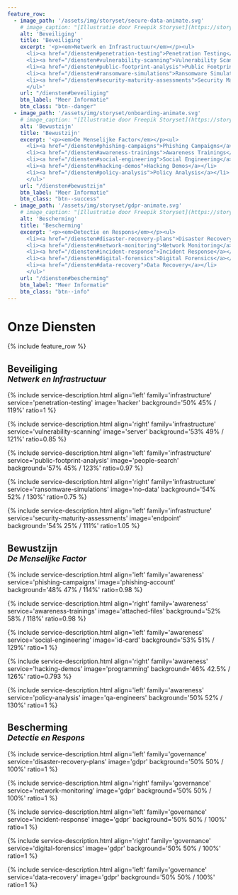 ```yaml
---
feature_row:
  - image_path: '/assets/img/storyset/secure-data-animate.svg'
    # image_caption: "[Illustratie door Freepik Storyset](https://storyset.com)"
    alt: 'Beveiliging'
    title: 'Beveiliging'
    excerpt: '<p><em>Netwerk en Infrastructuur</em></p><ul>
      <li><a href="/diensten#penetration-testing">Penetration Testing</a></li>
      <li><a href="/diensten#vulnerability-scanning">Vulnerability Scanning</a></li>
      <li><a href="/diensten#public-footprint-analysis">Public Footprint Analysis</a></li>
      <li><a href="/diensten#ransomware-simulations">Ransomware Simulations</a></li>
      <li><a href="/diensten#security-maturity-assessments">Security Maturity Assessments</a></li>
      </ul>'
    url: "/diensten#beveiliging"
    btn_label: "Meer Informatie"
    btn_class: "btn--danger"
  - image_path: '/assets/img/storyset/onboarding-animate.svg'
    # image_caption: "[Illustratie door Freepik Storyset](https://storyset.com)"
    alt: 'Bewustzijn'
    title: 'Bewustzijn'
    excerpt: '<p><em>De Menselijke Factor</em></p><ul>
      <li><a href="/diensten#phishing-campaigns">Phishing Campaigns</a></li>
      <li><a href="/diensten#awareness-trainings">Awareness Trainings</a></li>
      <li><a href="/diensten#social-engineering">Social Engineering</a></li>
      <li><a href="/diensten#hacking-demos">Hacking Demos</a></li>
      <li><a href="/diensten#policy-analysis">Policy Analysis</a></li>
      </ul>'
    url: "/diensten#bewustzijn"
    btn_label: "Meer Informatie"
    btn_class: "btn--success"
  - image_path: '/assets/img/storyset/gdpr-animate.svg'
    # image_caption: "[Illustratie door Freepik Storyset](https://storyset.com)"
    alt: 'Bescherming'
    title: 'Bescherming'
    excerpt: '<p><em>Detectie en Respons</em></p><ul>
      <li><a href="/diensten#disaster-recovery-plans">Disaster Recovery Plans</a></li>
      <li><a href="/diensten#network-monitoring">Network Monitoring</a></li>
      <li><a href="/diensten#incident-response">Incident Response</a></li>
      <li><a href="/diensten#digital-forensics">Digital Forensics</a></li>
      <li><a href="/diensten#data-recovery">Data Recovery</a></li>
      </ul>'
    url: "/diensten#bescherming"
    btn_label: "Meer Informatie"
    btn_class: "btn--info"
---
```


<h1>Onze Diensten</h1>

{% include feature_row %}

<h2 id="beveiliging">Beveiliging<br/><small><em>Netwerk en Infrastructuur</em></small></h2>

{% include service-description.html
    align='left'
    family='infrastructure'
    service='penetration-testing'
    image='hacker'
    background='50% 45% / 119%'
    ratio=1
%}

{% include service-description.html
    align='right'
    family='infrastructure'
    service='vulnerability-scanning'
    image='server'
    background='53% 49% / 121%'
    ratio=0.85
%}

{% include service-description.html
    align='left'
    family='infrastructure'
    service='public-footprint-analysis'
    image='people-search'
    background='57% 45% / 123%'
    ratio=0.97
%}

{% include service-description.html
    align='right'
    family='infrastructure'
    service='ransomware-simulations'
    image='no-data'
    background='54% 52% / 130%'
    ratio=0.75
%}

{% include service-description.html
    align='left'
    family='infrastructure'
    service='security-maturity-assessments'
    image='endpoint'
    background='54% 25% / 111%'
    ratio=1.05
%}

<h2 id="bewustzijn">Bewustzijn<br/><small><em>De Menselijke Factor</em></small></h2>

{% include service-description.html
    align='left'
    family='awareness'
    service='phishing-campaigns'
    image='phishing-account'
    background='48% 47% / 114%'
    ratio=0.98
%}

{% include service-description.html
    align='right'
    family='awareness'
    service='awareness-trainings'
    image='attached-files'
    background='52% 58% / 118%'
    ratio=0.98
%}

{% include service-description.html
    align='left'
    family='awareness'
    service='social-engineering'
    image='id-card'
    background='53% 51% / 129%'
    ratio=1
%}

{% include service-description.html
    align='right'
    family='awareness'
    service='hacking-demos'
    image='programming'
    background='46% 42.5% / 126%'
    ratio=0.793
%}

{% include service-description.html
    align='left'
    family='awareness'
    service='policy-analysis'
    image='qa-engineers'
    background='50% 52% / 130%'
    ratio=1
%}

<h2 id="bescherming">Bescherming<br/><small><em>Detectie en Respons</em></small></h2>

{% include service-description.html
    align='left'
    family='governance'
    service='disaster-recovery-plans'
    image='gdpr'
    background='50% 50% / 100%'
    ratio=1
%}

{% include service-description.html
    align='right'
    family='governance'
    service='network-monitoring'
    image='gdpr'
    background='50% 50% / 100%'
    ratio=1
%}

{% include service-description.html
    align='left'
    family='governance'
    service='incident-response'
    image='gdpr'
    background='50% 50% / 100%'
    ratio=1
%}

{% include service-description.html
    align='right'
    family='governance'
    service='digital-forensics'
    image='gdpr'
    background='50% 50% / 100%'
    ratio=1
%}

{% include service-description.html
    align='left'
    family='governance'
    service='data-recovery'
    image='gdpr'
    background='50% 50% / 100%'
    ratio=1
%}